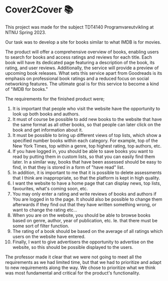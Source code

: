# Cover2Cover 📚

This project was made for the subject TDT4140 Programvareutvikling at NTNU Spring 2023.

Our task was to develop a site for books similar to what IMDB is for movies.

The product will offer a comprehensive overview of books, enabling users to search for books and access
ratings and reviews for each title. Each book will have its dedicated page featuring a description of the book,
its rating, and user reviews. Additionally, the service will provide a preview of upcoming book releases.
What sets this service apart from Goodreads is its emphasis on professional book ratings and a reduced focus
on social networking features. The ultimate goal is for this service to become a kind of "IMDB for books."

The requirements for the finished product were;

1. It is important that people who visit the website have the opportunity to look up both books and
   authors.
2. It must of course be possible to add new books to the website that have the same format as
   all other books, so that people can later click on the book and get information about
   it.
3. It must be possible to bring up different views of top lists, which show a specified number
   books within each category. For example, top of the New York Times, top within
   a genre, top highest rating, top authors, etc.
4. If you have logged in, you should be able to save books you want to read
   by putting them in custom lists, so that you can easily find them later.
   In a similar way, books that have been assessed should be easy to find, in that they
   is stored in a form of "have read" list.
5. In addition, it is important to me that it is possible to delete assessments that I think are
   inappropriate, so that the platform is kept in high quality.
6. I want the website to have a home page that can display news, top lists, favourites,
   what's coming soon, etc.
7. You may only enter a rating and write reviews of books and authors if
   You are logged in to the page. It should also be possible to change them afterwards if
   they find out that they have written something wrong, or want to change the rating etc...
8. When you are on the website, you should be able to browse books based on genre,
   author, year of publication, etc. Ie. that there must be some sort of filter function.
9. The rating of a book should be based on the average of all ratings which
   users on the website have entered.
10. Finally, I want to give advertisers the opportunity to advertise on the website, so this should be possible
    displayed to the users.

The professor made it clear that we were not going to meet all the requirements as we had limited time,
but that we had to prioritize and adapt to new requirements along the way.
We chose to prioritize what we think was most fundamental and critical for the product's functionality.
